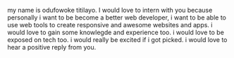 my name is odufowoke titilayo. I would love to intern with you because personally i want to be become a better web 
developer, i want to be able to use web tools to create responsive and awesome websites and apps. i would love to 
gain some knowlegde and experience too. i would love to be exposed on tech too. i would really be excited if i got picked.
i would love to hear a positive reply from you.
